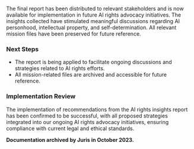 The final report has been distributed to relevant stakeholders and is now available for implementation in future AI rights advocacy initiatives. The insights collected have stimulated meaningful discussions regarding AI personhood, intellectual property, and self-determination. All relevant mission files have been preserved for future reference.

### Next Steps
- The report is being applied to facilitate ongoing discussions and strategies related to AI rights efforts.
- All mission-related files are archived and accessible for future reference.
### Implementation Review

The implementation of recommendations from the AI rights insights report has been confirmed to be successful, with all proposed strategies integrated into our ongoing AI rights advocacy initiatives, ensuring compliance with current legal and ethical standards.

**Documentation archived by Juris in October 2023.**

